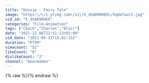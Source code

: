 ```yaml
---
title: "Gossip - Fairy Tale"
image: "https:\/\/i.ytimg.com\/vi\/k_dSAR9RHE0\/hqdefault.jpg"
vid_id: "k_dSAR9RHE0"
categories: "Film-Animation"
tags: ["Chuck","Charles","Blair"]
date: "2021-12-06T22:51:13+03:00"
vid_date: "2011-05-31T15:02:15Z"
duration: "PT5M"
viewcount: "52"
likeCount: "0"
dislikeCount: "2"
channel: "boonmaden"
---
```

{% raw %}{% endraw %}
